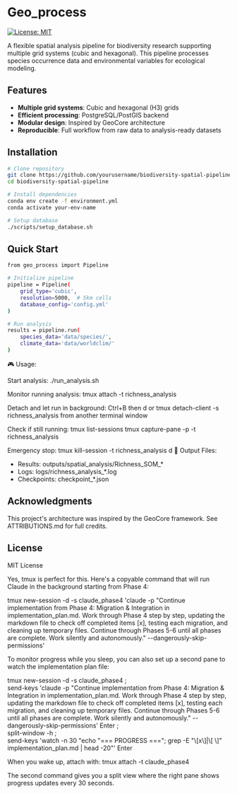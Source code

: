 # Geo_process

[![License: MIT](https://img.shields.io/badge/License-MIT-yellow.svg)](https://opensource.org/licenses/MIT)

A flexible spatial analysis pipeline for biodiversity research supporting multiple grid systems (cubic and hexagonal). This pipeline processes species occurrence data and environmental variables for ecological modeling.

## Features

- **Multiple grid systems**: Cubic and hexagonal (H3) grids
- **Efficient processing**: PostgreSQL/PostGIS backend
- **Modular design**: Inspired by GeoCore architecture
- **Reproducible**: Full workflow from raw data to analysis-ready datasets

## Installation

```bash
# Clone repository
git clone https://github.com/yourusername/biodiversity-spatial-pipeline
cd biodiversity-spatial-pipeline

# Install dependencies
conda env create -f environment.yml
conda activate your-env-name

# Setup database
./scripts/setup_database.sh
```

## Quick Start
```bash
from geo_process import Pipeline

# Initialize pipeline
pipeline = Pipeline(
    grid_type='cubic',
    resolution=5000,  # 5km cells
    database_config='config.yml'
)

# Run analysis
results = pipeline.run(
    species_data='data/species/',
    climate_data='data/worldclim/'
)
```

🎮 Usage:

  Start analysis:
  ./run_analysis.sh

  Monitor running analysis:
  tmux attach -t richness_analysis

  Detach and let run in background:
  Ctrl+B then d
  or tmux detach-client -s richness_analysis from another terminal window

  Check if still running:
  tmux list-sessions
  tmux capture-pane -p -t richness_analysis

  Emergency stop:
  tmux kill-session -t richness_analysis
d
  📁 Output Files:

  - Results: outputs/spatial_analysis/Richness_SOM_*
  - Logs: logs/richness_analysis_*.log
  - Checkpoints: checkpoint_*.json

## Acknowledgments
This project's architecture was inspired by the GeoCore framework. See ATTRIBUTIONS.md for full credits.

## License
MIT License



Yes, tmux is perfect for this. Here's a copyable command that will run Claude in the background starting from Phase 4:

  tmux new-session -d -s claude_phase4 'claude -p "Continue implementation from Phase 4: Migration & Integration in 
  implementation_plan.md. Work through Phase 4 step by step, updating the markdown file to check off completed items [x], 
  testing each migration, and cleaning up temporary files. Continue through Phases 5-6 until all phases are complete. Work 
  silently and autonomously." --dangerously-skip-permissions'

  To monitor progress while you sleep, you can also set up a second pane to watch the implementation plan file:

  tmux new-session -d -s claude_phase4 \; \
    send-keys 'claude -p "Continue implementation from Phase 4: Migration & Integration in implementation_plan.md. Work 
  through Phase 4 step by step, updating the markdown file to check off completed items [x], testing each migration, and 
  cleaning up temporary files. Continue through Phases 5-6 until all phases are complete. Work silently and autonomously." 
  --dangerously-skip-permissions' Enter \; \
    split-window -h \; \
    send-keys 'watch -n 30 "echo \"=== PROGRESS ===\"; grep -E \"\\[x\\]|\\[ \\]\" implementation_plan.md | head -20"' Enter

  When you wake up, attach with:
  tmux attach -t claude_phase4

  The second command gives you a split view where the right pane shows progress updates every 30 seconds.
